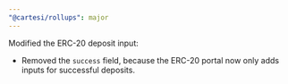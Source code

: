 ```yaml
---
"@cartesi/rollups": major
---
```


Modified the ERC-20 deposit input:

-   Removed the `success` field, because the ERC-20 portal now only adds inputs for successful deposits.

